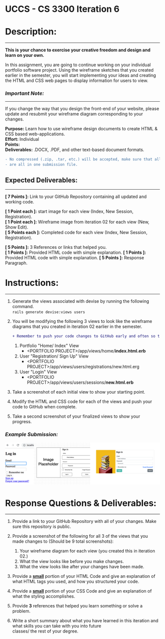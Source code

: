 # UCCS - CS 3300 Iteration 6

# Description:

---
**This is your chance to exercise your creative freedom and design and learn on your own.**

In this assignment, you are going to continue working on your individual portfolio software project. Using the wireframe
sketches that you created earlier in the semester, you will start implementing your ideas and creating the HTML and CSS
web pages to display information for users to view. <br>

### _Important  Note:_

---
If you change the way that you design the front-end of your website, please update and resubmit your wireframe diagram
corresponding to your changes. <br>

**Purpose:** Learn how to use wireframe design documents to create HTML & CSS based web-applications.<br>
**Effort:** Individual <br>
**Points:** <br>
**Deliverables:** .DOCX, .PDF, and other text-based document formats.

```diff 
- No compressed (.zip, .tar, etc.) will be accepted, make sure that all deliverables
- are all in one submission file.
 ```

## Expected Deliverables:

---
[//]: # (This deliverable is critical and MUST be included)
**[ 7 Points ]:** Link to your GitHub Repository containing all updated and working code.<br>

[//]: # (21 total points: 15 total points for each set of deliverables, there should be 3 images)
**[ 1  Point each ]:** start image for each view (Index, New Session, Registration). <br>
**[ 1  Point each ]:** Wireframe image from iteration 02 for each view (New, Show Edit). <br>
**[ 5 Points each ]:** Completed code for each view (Index, New Session, Registration). <br>

[//]: # (15 points for the write up)
**[ 5  Points ]:** 3 References or links that helped you. <br>
**[ 1 Points ]:** Provided HTML code with simple explanation.
**[ 1 Points ]:** Provided HTML code with simple explanation.
**[ 5 Points ]:** Response Paragraph. <br>

# Instructions:

---

1. Generate the views associated with devise by running the following command. <br>
   `rails generate devise:views users`


2. You will be modifying the following 3 views to look like the wireframe diagrams that you created in iteration 02 earlier in the semester. <br>
   ```diff
   + Remember to push your code changes to GitHub early and often so that you avoid losing completed work.
   ```
    1. Portfolio "Home/ Index" View <br>
        - \<PORTFOLIO PROJECT\>/app/views/home/**index.html.erb** <br>
    2. User "Registration/ Sign Up" View <br>            
        - \<PORTFOLIO PROJECT\>/app/views/users/registrations/new.html.erg <br>
    3. User "Login" View <br>           
        - \<PORTFOLIO PROJECT\>/app/views/users/sessions/**new.html.erb** <br>


3. Take a screenshot of each initial view to show your starting point.


4. Modify the HTML and CSS code for each of the views and push your code to GitHub when complete.<br>


5. Take a second screenshot of your finalized views to show your progress.

### _**Example Submission:**_
![](ExampleSubmission.png)


# Response Questions & Deliverables:

---
1. Provide a link to your GitHub Repository with all of your changes. Make sure this repository is public.


2. Provide a screenshot of the following for all 3 of the views that you made changes to (Should be 9 total screenshots):
    1. Your wireframe diagram for each view (you created this in iteration 02.)
    2. What the view looks like before you make changes.
    3. What the view looks like after your changes have been made.


2. Provide a <ins> **small**</ins> portion of your HTML Code and give an explanation of what HTML tags you used, and how you
   structured your code.


3. Provide a <ins> **small**</ins> portion of your CSS Code and give an explanation of what the styling accomplishes.


4. Provide **3** references that helped you learn something or solve a problem.


5. Write a short summary about what you have learned in this iteration and what skills you can take with you into future <br>
classes/ the rest of your degree.


